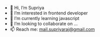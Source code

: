- 👋 Hi, I’m Supriya
- 👀 I’m interested in frontend developer
- 🌱 I’m currently learning javascript
- 💞️ I’m looking to collaborate on ...
- 📫 Reach me: mail.supriyaraj@gmail.com

<!---
Supriyaraj54/Supriyaraj54 is a ✨ special ✨ repository because its `README.md` (this file) appears on your GitHub profile.
You can click the Preview link to take a look at your changes.
--->
